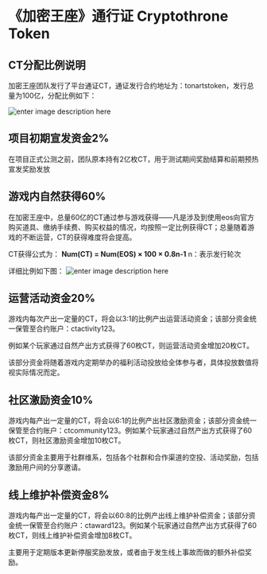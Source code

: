 # 《加密王座》通行证 Cryptothrone Token


## CT分配比例说明

加密王座团队发行了平台通证CT，通证发行合约地址为：tonartstoken，发行总量为100亿，分配比例如下：

![enter image description here](http://thyrsi.com/t6/632/1544854599x2728278668.jpg)

## 项目初期宣发资金2%
  在项目正式公测之前，团队原本持有2亿枚CT，用于测试期间奖励结算和前期预热宣发奖励发放
## 游戏内自然获得60%
在加密王座中，总量60亿的CT通过参与游戏获得——凡是涉及到使用eos向官方购买道具、缴纳手续费、购买权益的情况，均按照一定比例获得CT；总量随着游戏的不断运营，CT的获得难度将会提高。

CT获得公式为：
**Num(CT) = Num(EOS) × 100 × 0.8n-1**
n：表示发行轮次

详细比例如下图：
![enter image description here](http://thyrsi.com/t6/632/1544855101x2890174273.jpg)
## 运营活动资金20%
游戏内每次产出一定量的CT，将会以3:1的比例产出运营活动资金；该部分资金统一保管至合约账户：ctactivity123。

例如某个玩家通过自然产出方式获得了60枚CT，则运营活动资金增加20枚CT。

该部分资金将随着游戏内定期举办的福利活动投放给全体参与者，具体投放数值将视实际情况而定。
## 社区激励资金10%
游戏内每产出一定量的CT，将会以6:1的比例产出社区激励资金；该部分资金统一保管至合约账户：ctcommunity123。例如某个玩家通过自然产出方式获得了60枚CT，则社区激励资金增加10枚CT。

该部分资金主要用于社群维系，包括各个社群和合作渠道的空投、活动奖励，包括激励用户间的分享邀请。
## 线上维护补偿资金8%
游戏内每产出一定量的CT，将会以60:8的比例产出线上维护补偿资金；该部分资金统一保管至合约账户：ctaward123。例如某个玩家通过自然产出方式获得了60枚CT，则线上维护补偿资金增加8枚CT。

主要用于定期版本更新停服奖励发放，或者由于发生线上事故而做的额外补偿奖励。
